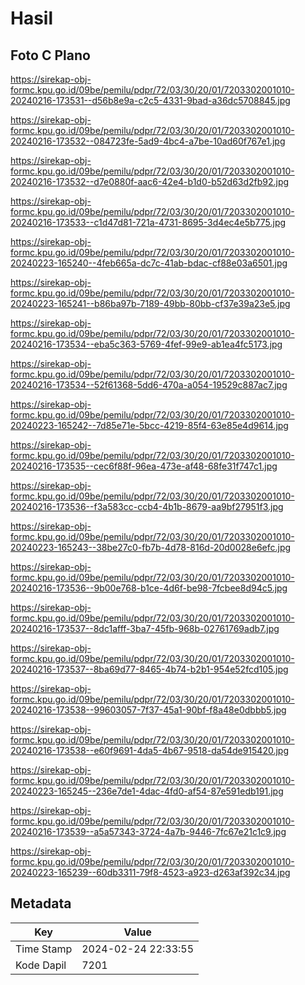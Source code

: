 # Hasil

## Foto C Plano

https://sirekap-obj-formc.kpu.go.id/09be/pemilu/pdpr/72/03/30/20/01/7203302001010-20240216-173531--d56b8e9a-c2c5-4331-9bad-a36dc5708845.jpg

https://sirekap-obj-formc.kpu.go.id/09be/pemilu/pdpr/72/03/30/20/01/7203302001010-20240216-173532--084723fe-5ad9-4bc4-a7be-10ad60f767e1.jpg

https://sirekap-obj-formc.kpu.go.id/09be/pemilu/pdpr/72/03/30/20/01/7203302001010-20240216-173532--d7e0880f-aac6-42e4-b1d0-b52d63d2fb92.jpg

https://sirekap-obj-formc.kpu.go.id/09be/pemilu/pdpr/72/03/30/20/01/7203302001010-20240216-173533--c1d47d81-721a-4731-8695-3d4ec4e5b775.jpg

https://sirekap-obj-formc.kpu.go.id/09be/pemilu/pdpr/72/03/30/20/01/7203302001010-20240223-165240--4feb665a-dc7c-41ab-bdac-cf88e03a6501.jpg

https://sirekap-obj-formc.kpu.go.id/09be/pemilu/pdpr/72/03/30/20/01/7203302001010-20240223-165241--b86ba97b-7189-49bb-80bb-cf37e39a23e5.jpg

https://sirekap-obj-formc.kpu.go.id/09be/pemilu/pdpr/72/03/30/20/01/7203302001010-20240216-173534--eba5c363-5769-4fef-99e9-ab1ea4fc5173.jpg

https://sirekap-obj-formc.kpu.go.id/09be/pemilu/pdpr/72/03/30/20/01/7203302001010-20240216-173534--52f61368-5dd6-470a-a054-19529c887ac7.jpg

https://sirekap-obj-formc.kpu.go.id/09be/pemilu/pdpr/72/03/30/20/01/7203302001010-20240223-165242--7d85e71e-5bcc-4219-85f4-63e85e4d9614.jpg

https://sirekap-obj-formc.kpu.go.id/09be/pemilu/pdpr/72/03/30/20/01/7203302001010-20240216-173535--cec6f88f-96ea-473e-af48-68fe31f747c1.jpg

https://sirekap-obj-formc.kpu.go.id/09be/pemilu/pdpr/72/03/30/20/01/7203302001010-20240216-173536--f3a583cc-ccb4-4b1b-8679-aa9bf27951f3.jpg

https://sirekap-obj-formc.kpu.go.id/09be/pemilu/pdpr/72/03/30/20/01/7203302001010-20240223-165243--38be27c0-fb7b-4d78-816d-20d0028e6efc.jpg

https://sirekap-obj-formc.kpu.go.id/09be/pemilu/pdpr/72/03/30/20/01/7203302001010-20240216-173536--9b00e768-b1ce-4d6f-be98-7fcbee8d94c5.jpg

https://sirekap-obj-formc.kpu.go.id/09be/pemilu/pdpr/72/03/30/20/01/7203302001010-20240216-173537--8dc1afff-3ba7-45fb-968b-02761769adb7.jpg

https://sirekap-obj-formc.kpu.go.id/09be/pemilu/pdpr/72/03/30/20/01/7203302001010-20240216-173537--8ba69d77-8465-4b74-b2b1-954e52fcd105.jpg

https://sirekap-obj-formc.kpu.go.id/09be/pemilu/pdpr/72/03/30/20/01/7203302001010-20240216-173538--99603057-7f37-45a1-90bf-f8a48e0dbbb5.jpg

https://sirekap-obj-formc.kpu.go.id/09be/pemilu/pdpr/72/03/30/20/01/7203302001010-20240216-173538--e60f9691-4da5-4b67-9518-da54de915420.jpg

https://sirekap-obj-formc.kpu.go.id/09be/pemilu/pdpr/72/03/30/20/01/7203302001010-20240223-165245--236e7de1-4dac-4fd0-af54-87e591edb191.jpg

https://sirekap-obj-formc.kpu.go.id/09be/pemilu/pdpr/72/03/30/20/01/7203302001010-20240216-173539--a5a57343-3724-4a7b-9446-7fc67e21c1c9.jpg

https://sirekap-obj-formc.kpu.go.id/09be/pemilu/pdpr/72/03/30/20/01/7203302001010-20240223-165239--60db3311-79f8-4523-a923-d263af392c34.jpg


## Metadata

| Key        | Value               |
| ---------- | ------------------- |
| Time Stamp | 2024-02-24 22:33:55 |
| Kode Dapil | 7201                |



